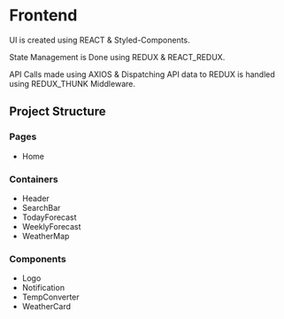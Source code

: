 # Frontend

UI is created using REACT & Styled-Components.

State Management is Done using REDUX & REACT_REDUX.

API Calls made using AXIOS & Dispatching API data to REDUX is handled using REDUX_THUNK Middleware.

## Project Structure

### Pages

- Home

### Containers

- Header
- SearchBar
- TodayForecast
- WeeklyForecast
- WeatherMap

### Components

- Logo
- Notification
- TempConverter
- WeatherCard
